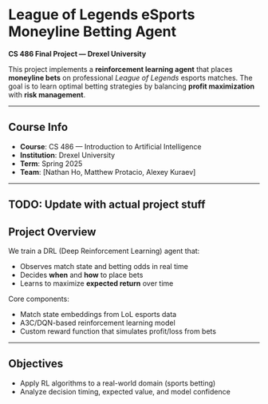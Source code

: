 # League of Legends eSports Moneyline Betting Agent

**CS 486 Final Project — Drexel University**

This project implements a **reinforcement learning agent** that places **moneyline bets** on professional _League of Legends_ esports matches. The goal is to learn optimal betting strategies by balancing **profit maximization** with **risk management**.

---

## Course Info

- **Course**: CS 486 — Introduction to Artificial Intelligence
- **Institution**: Drexel University
- **Term**: Spring 2025
- **Team**: [Nathan Ho, Matthew Protacio, Alexey Kuraev]

---

## TODO: Update with actual project stuff

## Project Overview

We train a DRL (Deep Reinforcement Learning) agent that:

- Observes match state and betting odds in real time
- Decides **when** and **how** to place bets
- Learns to maximize **expected return** over time

Core components:

- Match state embeddings from LoL esports data
- A3C/DQN-based reinforcement learning model
- Custom reward function that simulates profit/loss from bets

---

## Objectives

- Apply RL algorithms to a real-world domain (sports betting)
- Analyze decision timing, expected value, and model confidence
